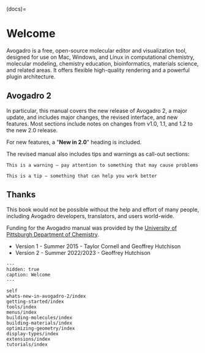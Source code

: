 (docs)=

# Welcome 

Avogadro is a free, open-source molecular editor and visualization tool, designed for use on Mac, Windows, and Linux in computational chemistry, molecular modeling, chemistry education, bioinformatics, materials science, and related areas. It offers flexible high-quality rendering and a powerful plugin architecture.

## Avogadro 2

In particular, this manual covers the new release of Avogadro 2, a major update, and includes major changes, the revised interface, and new features. Most sections include notes on changes from v1.0, 1.1, and 1.2 to the new 2.0 release.

For new features, a "**New in 2.0**" heading is included.

The revised manual also includes tips and warnings as call-out sections:

```{warning}
This is a warning – pay attention to something that may cause problems
```

```{tip}
This is a tip – something that can help you work better
```

## Thanks

This book would not be possible without the help and effort of many people, including Avogadro developers, translators, and users world-wide.

Funding for the Avogadro manual was provided by the [University of Pittsburgh Department of Chemistry](http://www.chem.pitt.edu/).

* Version 1 - Summer 2015 - Taylor Cornell and Geoffrey Hutchison
* Version 2 - Summer 2022/2023 - Geoffrey Hutchison

```{toctree}
---
hidden: true
caption: Welcome
---

self
whats-new-in-avogadro-2/index
getting-started/index
tools/index
menus/index
building-molecules/index
building-materials/index
optimizing-geometry/index
display-types/index
extensions/index
tutorials/index
```
